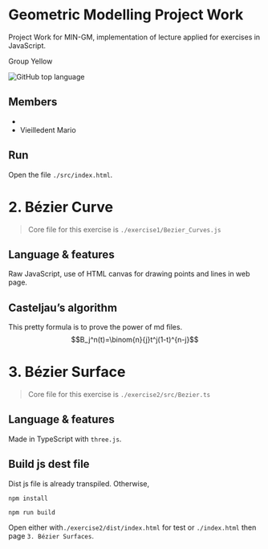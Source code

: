 # Geometric Modelling Project Work

Project Work for MIN-GM, implementation of lecture applied for exercises in JavaScript.

Group Yellow

![GitHub top language](https://img.shields.io/github/languages/top/MarioVieilledent/MIN-GM-Yellow)

## Members
- 
- Vieilledent Mario

## Run

Open the file `./src/index.html`.

# 2. Bézier Curve

> Core file for this exercise is `./exercise1/Bezier_Curves.js`

## Language & features

Raw JavaScript, use of HTML canvas for drawing points and lines in web page.

## Casteljau’s algorithm

This pretty formula is to prove the power of md files.
$$B_j^n(t)=\binom{n}{j}t^j(1-t)^{n-j}$$

# 3. Bézier Surface

> Core file for this exercise is `./exercise2/src/Bezier.ts`

## Language & features

Made in TypeScript with `three.js`.

## Build js dest file

Dist js file is already transpiled. Otherwise,

`npm install`

`npm run build`

Open either with`./exercise2/dist/index.html` for test or `./index.html` then page `3. Bézier Surfaces`.
